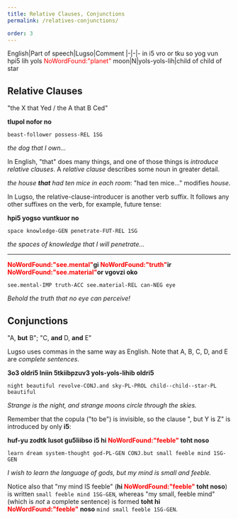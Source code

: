 ```yaml
---
title: Relative Clauses, Conjunctions
permalink: /relatives-conjunctions/

order: 3
---
```


English|Part of speech|Lugso|Comment
|-|-|-
in
i5
vro
or
tku
so
yog
vun
hpi5
lih
yols
<span style="color:red">NoWordFound:"planet"</span>
moon|N|yols-yols-lih|child of child of star

## Relative Clauses

"the X that Yed / the A that B Ced"

**tlupol nofor no**

`beast-follower possess-REL 1SG`

_the dog that I own..._

In English, "that" does many things, and one of those things is _introduce relative clauses_. A _relative clause_ describes some noun in greater detail.

_the house **that** had ten mice in each room_: "had ten mice..." modifies _house_.

In Lugso, the relative-clause-introducer is another verb suffix. It follows any other suffixes on the verb, for example, future tense:

**hpi5 yogso vuntkuor no**

`space knowledge-GEN penetrate-FUT-REL 1SG`

_the spaces of knowledge that I will penetrate..._

---

**<span style="color:red">NoWordFound:"see.mental"</span>gi <span style="color:red">NoWordFound:"truth"</span>ir <span style="color:red">NoWordFound:"see.material"</span>or vgovzi oko**

`see.mental-IMP truth-ACC see.material-REL can-NEG eye`

_Behold the truth that no eye can perceive!_

## Conjunctions

"A, **but** B"; "C, **and** D, **and** E"

Lugso uses commas in the same way as English. Note that A, B, C, D, and E are _complete sentences_.

**3o3 oldri5 lniin 5tkiibpzuv3 yols-yols-lihib oldri5**

`night beautiful revolve-CONJ.and sky-PL-PROL child--child--star-PL beautiful`

_Strange is the night, and strange moons circle through the skies._

Remember that the copula ("to be") is invisible, so the clause ", but Y is Z" is introduced by only **i5**:

**huf-yu zodtk lusot gu5liibso i5 hi <span style="color:red">NoWordFound:"feeble"</span> toht noso**

`learn dream system-thought god-PL-GEN CONJ.but small feeble mind 1SG-GEN`

_I wish to learn the language of gods, but my mind is small and feeble._

Notice also that "my mind IS feeble" (**hi <span style="color:red">NoWordFound:"feeble"</span> toht noso**) is written `small feeble mind 1SG-GEN`, whereas "my small, feeble mind" (which is _not_ a complete sentence) is formed **toht hi <span style="color:red">NoWordFound:"feeble"</span> noso** `mind small feeble 1SG-GEN`.
